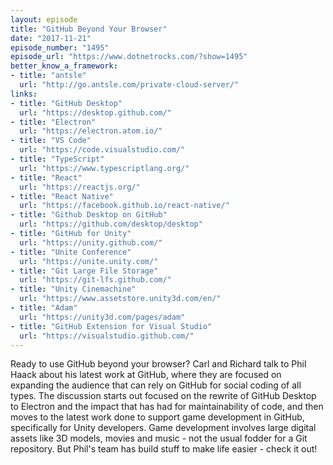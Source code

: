 ```yaml
---
layout: episode
title: "GitHub Beyond Your Browser"
date: "2017-11-21"
episode_number: "1495"
episode_url: "https://www.dotnetrocks.com/?show=1495"
better_know_a_framework:
- title: "antsle"
  url: "http://go.antsle.com/private-cloud-server/"
links:
- title: "GitHub Desktop"
  url: "https://desktop.github.com/"
- title: "Electron"
  url: "https://electron.atom.io/"
- title: "VS Code"
  url: "https://code.visualstudio.com/"
- title: "TypeScript"
  url: "https://www.typescriptlang.org/"
- title: "React"
  url: "https://reactjs.org/"
- title: "React Native"
  url: "https://facebook.github.io/react-native/"
- title: "Github Desktop on GitHub"
  url: "https://github.com/desktop/desktop"
- title: "GitHub for Unity"
  url: "https://unity.github.com/"
- title: "Unite Conference"
  url: "https://unite.unity.com/"
- title: "Git Large File Storage"
  url: "https://git-lfs.github.com/"
- title: "Unity Cinemachine"
  url: "https://www.assetstore.unity3d.com/en/"
- title: "Adam"
  url: "https://unity3d.com/pages/adam"
- title: "GitHub Extension for Visual Studio"
  url: "https://visualstudio.github.com/"
---
```


Ready to use GitHub beyond your browser? Carl and Richard talk to Phil Haack about his latest work at GitHub, where they are focused on expanding the audience that can rely on GitHub for social coding of all types. The discussion starts out focused on the rewrite of GitHub Desktop to Electron and the impact that has had for maintainability of code, and then moves to the latest work done to support game development in GitHub, specifically for Unity developers. Game development involves large digital assets like 3D models, movies and music - not the usual fodder for a Git repository. But Phil's team has build stuff to make life easier - check it out!
